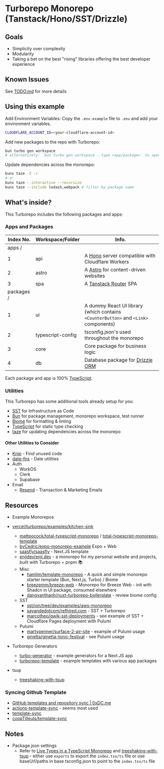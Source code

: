 # Turborepo Monorepo (Tanstack/Hono/SST/Drizzle)

## Goals

- Simplicity over complexity
- Modularity
- Taking a bet on the best "rising" libraries offering the best developer experience

## Known Issues

See [TODO.md](./TODO.md) for more details

## Using this example

Add Environment Variables:
Copy the `.env.example` file to `.env` and add your environment variables.

```sh
CLOUDFLARE_ACCOUNT_ID=<your-cloudflare-account-id>
```

Add new packages to the repo with Turborepo:

```sh
bun turbo gen workspace
# alternatively: `bun turbo gen workspace --type <app/package>` to specify the type of package to create
```

Update dependencies across the monorepo:

```sh
bunx taze -I -r
# or
bunx taze --interactive --recursive
bunx taze --include lodash,webpack # filter by package name
```

## What's inside?

This Turborepo includes the following packages and apps:

### Apps and Packages

| Index No.  | Workspace/Folder  | Info.                                                                               |
| ---------- | ----------------- | ----------------------------------------------------------------------------------- |
| apps /     |                   |                                                                                     |
| 1          | api               | A [Hono](https://hono.dev/) server compatible with Cloudflare Workers               |
| 2          | astro             | A [Astro](https://astro.build/) for content-driven websites                         |
| 3          | spa               | A [Tanstack Router](https://tanstack.com/router) SPA                                |
| packages / |                   |                                                                                     |
| 1          | ui                | A dummy React UI library (which contains `<CounterButton>` and `<Link>` components) |
| 2          | typescript-config | tsconfig.json's used throughout the monorepo                                        |
| 3          | core              | Core package for business logic                                                     |
| 4          | db                | Database package for [Drizzle ORM](https://drizzle.dev/)                            |

Each package and app is 100% [TypeScript](https://www.typescriptlang.org/).

### Utilities

This Turborepo has some additional tools already setup for you:

- [SST](https://sst.dev/) for Infrastructure as Code
- [Bun](https://bun.sh/) for package management, monorepo workspace, test runner
- [Biome](https://biomejs.dev/) for formatting & linting
- [TypeScript](https://www.typescriptlang.org/) for static type checking
- [taze](https://github.com/antfu-collective/taze) for updating dependencies across the monorepo

#### Other Utilities to Consider

- [Knip](https://github.com/webpro/knip) - Find unused code
- [date-fns](https://date-fns.org/) - Date utilities
- Auth
  - WorkOS
  - Clerk
  - Supabase
- Email
  - [Resend](https://resend.com/) - Transaction & Marketing Emails

## Resources

- Example Monorepos

- [vercel/turborepo/examples/kitchen-sink](https://github.com/vercel/turborepo/tree/ca29f0fa75ad2cf4c9640e8ffdef406e63961472/examples/kitchen-sink)
  - [mattpocock/total-typescript-monorepo](https://github.com/mattpocock/total-typescript-monorepo) / [total-typescript-monorepo-template](https://github.com/mattpocock/total-typescript-monorepo-template)
  - [byCedric/expo-monorepo-example](https://github.com/byCedric/expo-monorepo-example) Expo + Web
  - [saasfly/saasfly](https://github.com/saasfly/saasfly) - Next.JS template
  - [enjidev/enji.dev](https://github.com/enjidev/enji.dev) - a monorepo for my personal website and projects, built with Turborepo + pnpm 📚
  - Misc
    - [hamlim/template-monorepo](https://github.com/hamlim/template-monorepo) - A quick and simple monorepo starter template (Bun, Next.js, Turbo) / Biome
    - [breezemm/breeze-web](https://github.com/breezemm/breeze-web) - Monorepo for Breeze Web - init with Shadcn in UI package, consumed elsewhere
    - [dangvanthanh/nuxt-turborepo-boilerplate](https://github.com/dangvanthanh/nuxt-turborepo-boilerplate) - review biome config
  - SST
    - [sst/ion/tree/dev/examples/aws-monorepo](https://github.com/sst/ion/tree/dev/examples/aws-monorepo)
    - [sayandedotcom/refhired.com](https://github.com/sayandedotcom/refhired.com) - SST + Turborepo
    - [marcotheo/qwik-sst-deployments](https://github.com/marcotheo/qwik-sst-deployments) - see example of SST + Cloudflare Pages deployment with Pulumi
  - Pulumi
    - [martypenner/surface-2-air-site](https://github.com/martypenner/surface-2-air-site) - example of Pulumi usage
    - [ginetta/ginetta-tonic-festival](https://github.com/ginetta/ginetta-tonic-festival/blob/bcbefd4b3acf6df100b687295f73fc469b984e55/infrastructure/package.json) - see Pulumi usage

- Turborepo Generators
  - [turbo-generator](https://github.com/eXodes/turbo-generator) - example generators for a Next.JS app
  - [turborepo-template](https://github.com/dhoniaridho/turborepo-template/tree/main/turbo/generators) - example templates with various app packages

- tsup
  - [treeshaking-with-tsup](https://dorshinar.me/posts/treeshaking-with-tsup)

### Syncing Github Template

- [GitHub templates and repository sync | 0xDC.me](https://0xdc.me/blog/github-templates-and-repository-sync/)
- [actions-template-sync](https://github.com/AndreasAugustin/actions-template-sync) - seems most used
- [template-sync](https://github.com/template-tools/template-sync)
- [coopTilleuls/template-sync](https://github.com/coopTilleuls/template-sync)

## Notes

- Package.json settings
  - Refer to [Live Types in a TypeScript Monorepo](https://colinhacks.com/essays/live-types-typescript-monorepo?q=1) and [treeshaking-with-tsup](https://dorshinar.me/posts/treeshaking-with-tsup) - either use `exports` to export the `index.tsx/ts` file or use baseUrl/paths in base tsconfig.json to point to the `index.tsx/ts` file
